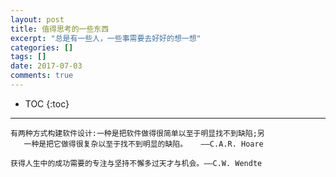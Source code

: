 ```yaml
---
layout: post
title: 值得思考的一些东西
excerpt: "总是有一些人，一些事需要去好好的想一想"
categories: []
tags: []
date: 2017-07-03
comments: true
---
```


* TOC
{:toc}
---



```
有两种方式构建软件设计:一种是把软件做得很简单以至于明显找不到缺陷;另
   一种是把它做得很复杂以至于找不到明显的缺陷。   ——C.A.R. Hoare
```

```
获得人生中的成功需要的专注与坚持不懈多过天才与机会。——C.W. Wendte
```

